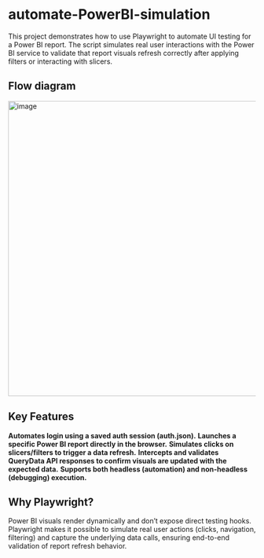# automate-PowerBI-simulation
This project demonstrates how to use Playwright to automate UI testing for a Power BI report. The script simulates real user interactions with the Power BI service to validate that report visuals refresh correctly after applying filters or interacting with slicers.

## Flow diagram
<img width="600" height="600" alt="image" src="https://github.com/user-attachments/assets/343b56b0-7e77-4500-a1f4-b84ac96c538f" />

## Key Features
**Automates login using a saved auth session (auth.json).**
**Launches a specific Power BI report directly in the browser.**
**Simulates clicks on slicers/filters to trigger a data refresh.**
**Intercepts and validates QueryData API responses to confirm visuals are updated with the expected data.**
**Supports both headless (automation) and non-headless (debugging) execution.**

## Why Playwright?
Power BI visuals render dynamically and don’t expose direct testing hooks. Playwright makes it possible to simulate real user actions (clicks, navigation, filtering) and capture the underlying data calls, ensuring end-to-end validation of report refresh behavior.
